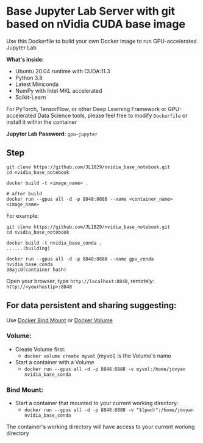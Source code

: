 # Base Jupyter Lab Server with git based on nVidia CUDA base image

Use this Dockerfile to build your own Docker image to run GPU-accelerated Jupyter Lab

**What's inside:**

* Ubuntu 20.04 runtime with CUDA:11.3
* Python 3.8
* Latest Miniconda
* NumPy with Intel MKL accelerated
* Scikit-Learn

For PyTorch, TensorFlow, or other Deep Learning Framework or GPU-accelerated Data Science tools, please feel free to modify `Dockerfile` or install it within the container


**Jupyter Lab Password:**
`gpu-jupyter`

## Step
```shell
git clone https://github.com/JL1829/nvidia_base_notebook.git
cd nvidia_base_notebook

docker build -t <image_name> .

# after build
docker run --gpus all -d -p 8848:8888 --name <container_name> <image_name>
```

For example:

```shell
git clone https://github.com/JL1829/nvidia_base_notebook.git
cd nvidia_base_notebook

docker build -t nvidia_base_conda .
......(building)

docker run --gpus all -d -p 8848:8888 --name gpu_conda nvidia_base_conda
38ajcd(container hash)
```

Open your browser, type `http://localhost:8848`, remotely: `http://<yourhostip>:8848`


## For data persistent and sharing suggesting:
Use [Docker Bind Mount](https://docs.docker.com/storage/bind-mounts/) or [Docker Volume](https://docs.docker.com/storage/volumes/)

### Volume:
* Create Volume first: 
  * `docker volume create myvol` (myvol) is the Volume's name
* Start a container with a Volume
  * `docker run --gpus all -d -p 8848:8888 -v myvol:/home/jovyan nvidia_base_conda`

### Bind Mount:
* Start a container that mounted to your current working directory:
  * `docker run --gpus all -d -p 8848:8888 -v "$(pwd)":/home/jovyan nvidia_base_conda`

The container's working directory will have access to your current working directory